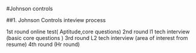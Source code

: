 #Johnson controls

##1. Johnson Controls inteview process

1st round online test( Aptitude,core questions)
2nd round l1 tech interview (basic core questions )
3rd round L2 tech interview (area of interest from resume)
4th round (Hr round)
